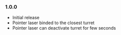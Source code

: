 ### 1.0.0
- Initial release
- Pointer laser binded to the closest turret
- Pointer laser can deactivate turret for few seconds